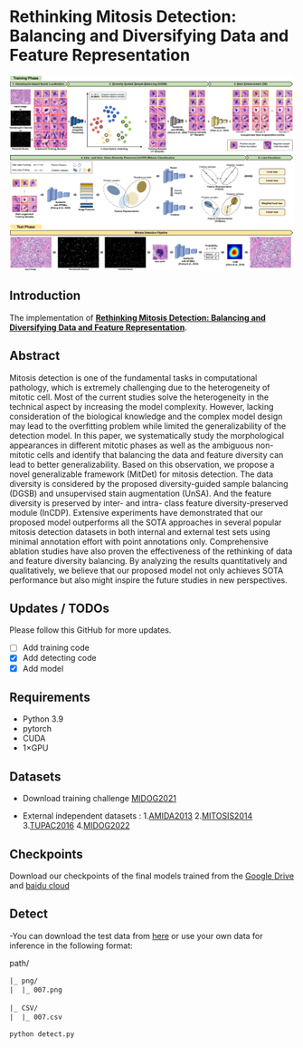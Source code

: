 # Rethinking Mitosis Detection: Balancing and Diversifying Data and Feature Representation
![outline](framework.PNG)

## Introduction
The implementation of **[Rethinking Mitosis Detection: Balancing and Diversifying Data and Feature Representation]()**.

## Abstract
Mitosis detection is one of the fundamental tasks in computational pathology, which is extremely challenging due to the heterogeneity of mitotic cell. Most of the current studies solve the heterogeneity in the technical aspect by increasing the model complexity. However, lacking consideration of the biological knowledge and the complex model design may lead to the overfitting problem while limited the generalizability of the detection model. In this paper, we systematically study the morphological appearances in different mitotic phases as well as the ambiguous non-mitotic cells and identify that balancing the data and feature diversity can lead to better generalizability. Based on this observation, we propose a novel generalizable framework (MitDet) for mitosis detection. The data diversity is considered by the proposed diversity-guided sample balancing (DGSB) and unsupervised stain augmentation (UnSA). And the feature diversity is preserved by inter- and intra- class feature diversity-preserved module (InCDP). Extensive experiments have demonstrated that our proposed model outperforms all the SOTA approaches in several popular mitosis detection datasets in both internal and external test sets using minimal annotation effort with point annotations only. Comprehensive ablation studies have also proven the effectiveness of the rethinking of data and feature diversity balancing. By analyzing the results quantitatively and qualitatively, we believe that our proposed model not only achieves SOTA performance but also might inspire the future studies in new perspectives.

## Updates / TODOs
Please follow this GitHub for more updates.
- [ ] Add training code
- [X] Add detecting code
- [X] Add model

## Requirements
- Python 3.9
- pytorch
- CUDA
- 1×GPU

## Datasets
* Download training challenge [MIDOG2021](https://imig.science/midog/download-dataset/)

* External independent  datasets :  1.[AMIDA2013](https://tupac.grand-challenge.org/Dataset/)   2.[MITOSIS2014](https://mitos-atypia-14.grand-challenge.org/Dataset/)  3.[TUPAC2016](https://tupac.grand-challenge.org/Dataset/)  4.[MIDOG2022](https://imig.science/midog/download-dataset/)
## Checkpoints
Download our checkpoints of the final models trained from the [Google Drive]() and [baidu cloud]() 



## Detect
-You can download the test data from [here]() or use your own data for inference in the following format:

path/ 



    |_ png/
    |  |_ 007.png
    
    |_ CSV/
    |  |_ 007.csv


```
python detect.py 
```
    
 
    
    
